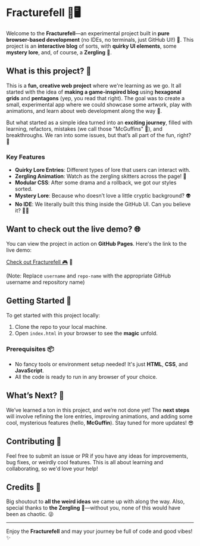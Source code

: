 #  Fracturefell 🌌🖥️

Welcome to the **Fracturefell**—an experimental project built in **pure browser-based development** (no IDEs, no terminals, just GitHub UI!) 🚀. This project is an **interactive blog** of sorts, with **quirky UI elements**, some **mystery lore**, and, of course, a **Zergling** 🦗.

## What is this project? 🤔

This is a **fun, creative web project** where we're learning as we go. It all started with the idea of **making a game-inspired blog** using **hexagonal grids** and **pentagons** (yep, you read that right). The goal was to create a small, experimental app where we could showcase some artwork, play with animations, and learn about web development along the way 🌟.

But what started as a simple idea turned into an **exciting journey**, filled with learning, refactors, mistakes (we call those "McGuffins" 🔮), and breakthroughs. We ran into some issues, but that’s all part of the fun, right? 👾

### Key Features
- **Quirky Lore Entries**: Different types of lore that users can interact with.
- **Zergling Animation**: Watch as the zergling skitters across the page! 🦗
- **Modular CSS**: After some drama and a rollback, we got our styles sorted.
- **Mystery Lore**: Because who doesn’t love a little cryptic background? 👽
- **No IDE**: We literally built this thing inside the GitHub UI. Can you believe it? 👨‍💻

## Want to check out the live demo? 🌐

You can view the project in action on **GitHub Pages**. Here's the link to the live demo:

[Check out Fracturefell 🎮](https://thesifter.github.io/fracturefell/) 🌟

(Note: Replace `username` and `repo-name` with the appropriate GitHub username and repository name)

## Getting Started 🔧

To get started with this project locally:
1. Clone the repo to your local machine.
2. Open `index.html` in your browser to see the **magic** unfold.

### Prerequisites 📦
- No fancy tools or environment setup needed! It's just **HTML**, **CSS**, and **JavaScript**.
- All the code is ready to run in any browser of your choice.

## What’s Next? 🚀

We’ve learned a ton in this project, and we’re not done yet! The **next steps** will involve refining the lore entries, improving animations, and adding some cool, mysterious features (hello, **McGuffin**). Stay tuned for more updates! 😎

## Contributing 🤝

Feel free to submit an issue or PR if you have any ideas for improvements, bug fixes, or weirdly cool features. This is all about learning and collaborating, so we'd love your help!

## Credits 🎨

Big shoutout to **all the weird ideas** we came up with along the way. Also, special thanks to **the Zergling** 🦗—without you, none of this would have been as chaotic. 😜

---

Enjoy the **Fracturefell** and may your journey be full of code and good vibes! ✨
